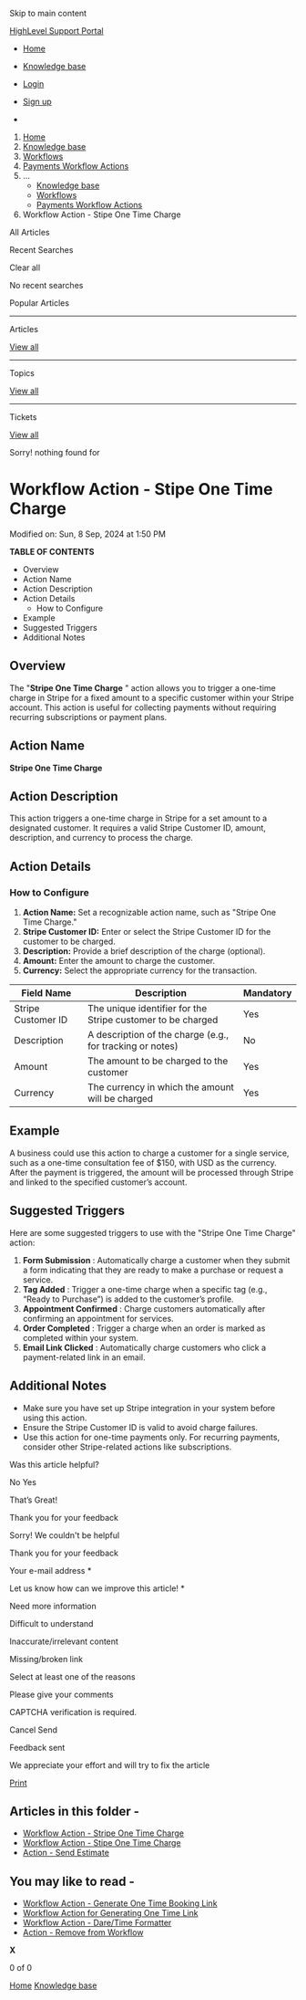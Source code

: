 Skip to main content

[ HighLevel Support Portal ](https://help.gohighlevel.com)

  * [ Home ](/support/home)
  * [ Knowledge base ](/support/solutions)

  * [Login](/support/login)
  * [Sign up](/support/signup)
  * 

  1. [Home](/support/home)
  2. [Knowledge base](/support/solutions)
  3. [Workflows](/support/solutions/48000455132)
  4. [Payments Workflow Actions](/support/solutions/folders/155000000756)
  5. ... 
     * [Knowledge base](/support/solutions)
     * [Workflows](/support/solutions/48000455132)
     * [Payments Workflow Actions](/support/solutions/folders/155000000756)
  6. Workflow Action - Stipe One Time Charge

All  Articles 

Recent Searches

Clear all

No recent searches

Popular Articles

* * *

Articles

[View all](/support/search/solutions)

* * *

Topics

[View all](/support/search/topics)

* * *

Tickets

[View all](/support/search/tickets)

Sorry! nothing found for   

# Workflow Action - Stipe One Time Charge

Modified on: Sun, 8 Sep, 2024 at 1:50 PM

**TABLE OF CONTENTS**

  * Overview
  * Action Name
  * Action Description
  * Action Details
    * How to Configure
  * Example
  * Suggested Triggers
  * Additional Notes

##   

## Overview

The "**Stripe One Time Charge** " action allows you to trigger a one-time charge in Stripe for a fixed amount to a specific customer within your Stripe account. This action is useful for collecting payments without requiring recurring subscriptions or payment plans.

## Action Name

**Stripe One Time Charge**

## Action Description

This action triggers a one-time charge in Stripe for a set amount to a designated customer. It requires a valid Stripe Customer ID, amount, description, and currency to process the charge.

## Action Details

### How to Configure

  1. **Action Name:** Set a recognizable action name, such as "Stripe One Time Charge."
  2. **Stripe Customer ID:** Enter or select the Stripe Customer ID for the customer to be charged.
  3. **Description:** Provide a brief description of the charge (optional).
  4. **Amount:** Enter the amount to charge the customer.
  5. **Currency:** Select the appropriate currency for the transaction.

Field Name| Description| Mandatory  
---|---|---  
Stripe Customer ID| The unique identifier for the Stripe customer to be charged| Yes  
Description| A description of the charge (e.g., for tracking or notes)| No  
Amount| The amount to be charged to the customer| Yes  
Currency| The currency in which the amount will be charged| Yes  
  
##   

## Example

A business could use this action to charge a customer for a single service, such as a one-time consultation fee of $150, with USD as the currency. After the payment is triggered, the amount will be processed through Stripe and linked to the specified customer’s account.

###   

## Suggested Triggers

Here are some suggested triggers to use with the "Stripe One Time Charge" action:

  1. **Form Submission** : Automatically charge a customer when they submit a form indicating that they are ready to make a purchase or request a service.
  2. **Tag Added** : Trigger a one-time charge when a specific tag (e.g., “Ready to Purchase”) is added to the customer’s profile.
  3. **Appointment Confirmed** : Charge customers automatically after confirming an appointment for services.
  4. **Order Completed** : Trigger a charge when an order is marked as completed within your system.
  5. **Email Link Clicked** : Automatically charge customers who click a payment-related link in an email.

###   

## Additional Notes

  * Make sure you have set up Stripe integration in your system before using this action.
  * Ensure the Stripe Customer ID is valid to avoid charge failures.
  * Use this action for one-time payments only. For recurring payments, consider other Stripe-related actions like subscriptions.

Was this article helpful?

No  Yes 

That’s Great!

Thank you for your feedback

Sorry! We couldn't be helpful

Thank you for your feedback

Your e-mail address *

Let us know how can we improve this article! *

Need more information 

Difficult to understand 

Inaccurate/irrelevant content 

Missing/broken link 

Select at least one of the reasons 

Please give your comments 

CAPTCHA verification is required. 

Cancel  Send 

Feedback sent

We appreciate your effort and will try to fix the article

[Print](javascript:print\(\))

## Articles in this folder -

  * [Workflow Action - Stripe One Time Charge](/support/solutions/articles/48001202784-workflow-action-stripe-one-time-charge)
  * [Workflow Action - Stipe One Time Charge](/support/solutions/articles/155000003366-workflow-action-stipe-one-time-charge)
  * [Action - Send Estimate](/support/solutions/articles/155000003705-action-send-estimate)

## You may like to read -

  * [Workflow Action - Generate One Time Booking Link](/support/solutions/articles/155000003461-workflow-action-generate-one-time-booking-link)
  * [Workflow Action for Generating One Time Link](/support/solutions/articles/155000001711-workflow-action-for-generating-one-time-link)
  * [Workflow Action - Dare/Time Formatter](/support/solutions/articles/155000003354-workflow-action-dare-time-formatter)
  * [Action - Remove from Workflow](/support/solutions/articles/155000002553-action-remove-from-workflow)

**X**

0 of 0 []()

[Home](/support/home) [Knowledge base](/support/solutions)
